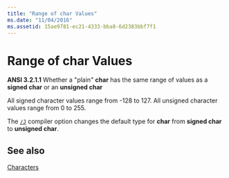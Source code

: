 ```yaml
---
title: "Range of char Values"
ms.date: "11/04/2016"
ms.assetid: 15ae9781-ec21-4333-bba8-6d2383bbf7f1
---
```

# Range of char Values

**ANSI 3.2.1.1** Whether a "plain" **char** has the same range of values as a **signed char** or an **unsigned char**

All signed character values range from -128 to 127. All unsigned character values range from 0 to 255.

The [`/J`](../build/reference/j-default-char-type-is-unsigned.md) compiler option changes the default type for **char** from **signed char** to **unsigned char**.

## See also

[Characters](../c-language/characters.md)
